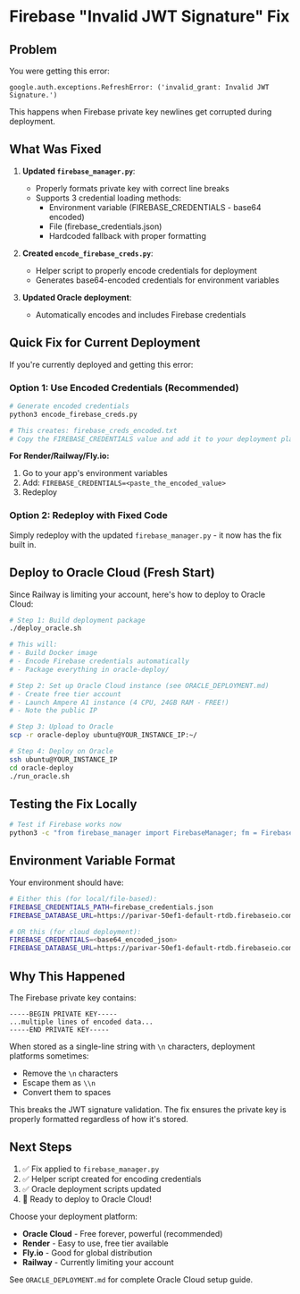 # Firebase "Invalid JWT Signature" Fix

## Problem
You were getting this error:
```
google.auth.exceptions.RefreshError: ('invalid_grant: Invalid JWT Signature.')
```

This happens when Firebase private key newlines get corrupted during deployment.

## What Was Fixed

1. **Updated `firebase_manager.py`**:
   - Properly formats private key with correct line breaks
   - Supports 3 credential loading methods:
     - Environment variable (FIREBASE_CREDENTIALS - base64 encoded)
     - File (firebase_credentials.json)
     - Hardcoded fallback with proper formatting

2. **Created `encode_firebase_creds.py`**:
   - Helper script to properly encode credentials for deployment
   - Generates base64-encoded credentials for environment variables

3. **Updated Oracle deployment**:
   - Automatically encodes and includes Firebase credentials

## Quick Fix for Current Deployment

If you're currently deployed and getting this error:

### Option 1: Use Encoded Credentials (Recommended)

```bash
# Generate encoded credentials
python3 encode_firebase_creds.py

# This creates: firebase_creds_encoded.txt
# Copy the FIREBASE_CREDENTIALS value and add it to your deployment platform
```

**For Render/Railway/Fly.io:**
1. Go to your app's environment variables
2. Add: `FIREBASE_CREDENTIALS=<paste_the_encoded_value>`
3. Redeploy

### Option 2: Redeploy with Fixed Code

Simply redeploy with the updated `firebase_manager.py` - it now has the fix built in.

## Deploy to Oracle Cloud (Fresh Start)

Since Railway is limiting your account, here's how to deploy to Oracle Cloud:

```bash
# Step 1: Build deployment package
./deploy_oracle.sh

# This will:
# - Build Docker image
# - Encode Firebase credentials automatically
# - Package everything in oracle-deploy/

# Step 2: Set up Oracle Cloud instance (see ORACLE_DEPLOYMENT.md)
# - Create free tier account
# - Launch Ampere A1 instance (4 CPU, 24GB RAM - FREE!)
# - Note the public IP

# Step 3: Upload to Oracle
scp -r oracle-deploy ubuntu@YOUR_INSTANCE_IP:~/

# Step 4: Deploy on Oracle
ssh ubuntu@YOUR_INSTANCE_IP
cd oracle-deploy
./run_oracle.sh
```

## Testing the Fix Locally

```bash
# Test if Firebase works now
python3 -c "from firebase_manager import FirebaseManager; fm = FirebaseManager(); print('✅ Firebase connected!')"
```

## Environment Variable Format

Your environment should have:

```bash
# Either this (for local/file-based):
FIREBASE_CREDENTIALS_PATH=firebase_credentials.json
FIREBASE_DATABASE_URL=https://parivar-50ef1-default-rtdb.firebaseio.com/

# OR this (for cloud deployment):
FIREBASE_CREDENTIALS=<base64_encoded_json>
FIREBASE_DATABASE_URL=https://parivar-50ef1-default-rtdb.firebaseio.com/
```

## Why This Happened

The Firebase private key contains:
```
-----BEGIN PRIVATE KEY-----
...multiple lines of encoded data...
-----END PRIVATE KEY-----
```

When stored as a single-line string with `\n` characters, deployment platforms sometimes:
- Remove the `\n` characters
- Escape them as `\\n`
- Convert them to spaces

This breaks the JWT signature validation. The fix ensures the private key is properly formatted regardless of how it's stored.

## Next Steps

1. ✅ Fix applied to `firebase_manager.py`
2. ✅ Helper script created for encoding credentials
3. ✅ Oracle deployment scripts updated
4. 🚀 Ready to deploy to Oracle Cloud!

Choose your deployment platform:
- **Oracle Cloud** - Free forever, powerful (recommended)
- **Render** - Easy to use, free tier available
- **Fly.io** - Good for global distribution
- **Railway** - Currently limiting your account

See `ORACLE_DEPLOYMENT.md` for complete Oracle Cloud setup guide.

